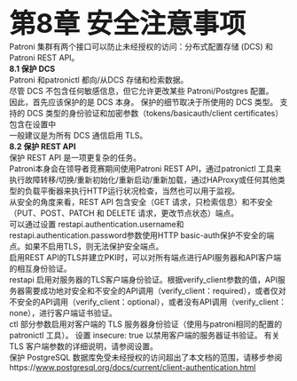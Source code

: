 <font size="48"><b>第8章 安全注意事项</b></font><br>
Patroni 集群有两个接口可以防止未经授权的访问：分布式配置存储 (DCS) 和 Patroni REST API。<br>
<b>8.1 保护 DCS</b><br>
Patroni 和patronictl 都向/从DCS 存储和检索数据。 <br>
尽管 DCS 不包含任何敏感信息，但它允许更改某些 Patroni/Postgres 配置。 <br>
因此，首先应该保护的是 DCS 本身。 保护的细节取决于所使用的 DCS 类型。 支持的 DCS 类型的身份验证和加密参数（tokens/basicauth/client certificates）包含在设置中<br>
一般建议是为所有 DCS 通信启用 TLS。<br>
<b>8.2 保护 REST API</b><br>
保护 REST API 是一项更复杂的任务。 <br>
Patroni本身会在领导者竞赛期间使用Patroni REST API，通过patronictl 工具来执行故障转移/切换/重新初始化/重新启动/重新加载，通过HAProxy或任何其他类型的负载平衡器来执行HTTP运行状况检查，当然也可以用于监视。<br>
从安全的角度来看，REST API 包含安全（GET 请求，只检索信息）和不安全（PUT、POST、PATCH 和 DELETE 请求，更改节点状态）端点。 <br>
可以通过设置 restapi.authentication.username和restapi.authentication.password参数使用HTTP basic-auth保护不安全的端点。如果不启用TLS，则无法保护安全端点。<br>
启用REST API的TLS并建立PKI时，可以对所有端点进行API服务器和API客户端的相互身份验证。<br>
restapi 启用对服务器的TLS客户端身份验证。根据verify_client参数的值，API服务器需要成功地对安全和不安全的API调用（verify_client：required），或者仅对不安全的API调用（verify_client：optional），或者没有API调用（verify_client：none），进行客户端证书验证。<br>
ctl 部分参数启用对客户端的 TLS 服务器身份验证（使用与patroni相同的配置的patronictl 工具）。 设置 insecure: true 以禁用客户端的服务器证书验证。 有关 TLS 客户端参数的详细说明，请参阅设置。 <br>
保护 PostgreSQL 数据库免受未经授权的访问超出了本文档的范围，请移步参阅https://www.postgresql.org/docs/current/client-authentication.html<br>
